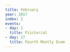 ```yaml
---
title: February
year: 2017
index: 2
events:
- day: 2
  title: Piictorial
- day: 27
  title: Fourth Montly Exam
---
```


